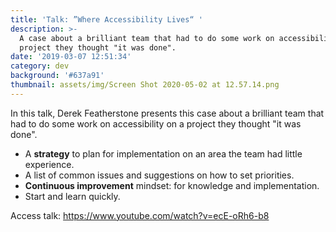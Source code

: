 ```yaml
---
title: 'Talk: ”Where Accessibility Lives“ '
description: >-
  A case about a brilliant team that had to do some work on accessibility on a
  project they thought "it was done".
date: '2019-03-07 12:51:34'
category: dev
background: '#637a91'
thumbnail: assets/img/Screen Shot 2020-05-02 at 12.57.14.png
---
```

In this talk, Derek Featherstone presents this case about a brilliant team that had to do some work on accessibility on a project they thought "it was done".

* A **strategy** to plan for implementation on an area the team had little experience.
* A list of common issues and suggestions on how to set priorities.
* **Continuous improvement** mindset: for knowledge and implementation.
* Start and learn quickly.

Access talk: <https://www.youtube.com/watch?v=ecE-oRh6-b8>
